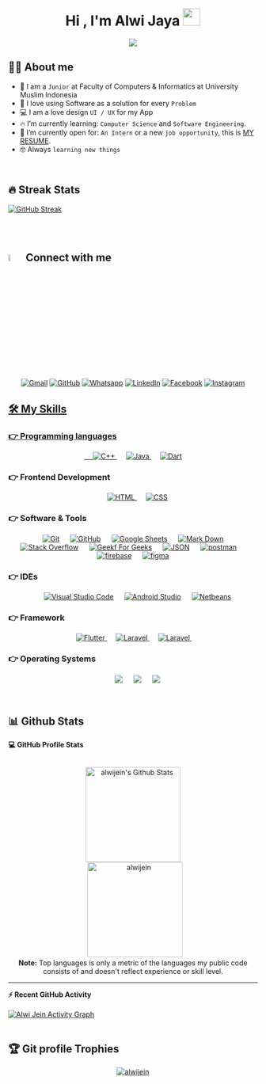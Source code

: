 
  
<h1 align="center">Hi , I'm Alwi Jaya <img src="https://media.giphy.com/media/hvRJCLFzcasrR4ia7z/giphy.gif" width="35"></h1>
<p align="center">
  <a href="https://github.com/DenverCoder1/readme-typing-svg"><img src="https://readme-typing-svg.herokuapp.com?lines=Computer+Sciences;Mobile+Developer;UI+%2F+UX+Designer;3D+Designer;Web+Developer&center=true&width=500&height=50"></a>
</p>



## :sassy_man:  About me
- :school: I am a `Junior` at Faculty of Computers & Informatics at University Muslim Indonesia
- :robot: I love using Software as a solution for every `Problem`
- :computer: I am a love design `UI / UX` for my App
- :fire: I’m currently learning: `Computer Science` and `Software Engineering`.
- :thinking: I’m currently open for: `An Intern` or a new `job opportunity`, this is [MY RESUME](https://alwijein.github.io).
- :nerd_face: Always `learning new things`

<br>

## 🔥 Streak Stats
[![GitHub Streak](https://github-readme-streak-stats.herokuapp.com?user=alwijein&theme=cobalt)](https://git.io/streak-stats)

<br>
<br>

## <img src="https://media.giphy.com/media/iY8CRBdQXODJSCERIr/giphy.gif" width="6%"> Connect with me
<p align="center">
	<a href="mailto:alwijein@gmail.com"><img img src="https://img.shields.io/badge/gmail-%23EA4335.svg?style=plastic&logo=gmail&logoColor=white" alt="Gmail"/></a>
	<a href="https://github.com/alwijein"><img src="https://img.shields.io/badge/github-%23181717.svg?style=plastic&logo=github&logoColor=white" alt="GitHub"/></a>
	<a href="https://wa.me/+6287753564897"><img src="https://img.shields.io/badge/whatsapp-%2325D366.svg?style=plastic&logo=whatsapp&logoColor=white" alt="Whatsapp"/></a>
	<a href="https://www.linkedin.com/in/alwi-jaya-465b7a176/"><img src="https://img.shields.io/badge/linkedin-%230A66C2.svg?style=plastic&logo=linkedin&logoColor=white" alt="LinkedIn"/></a>
	<a href="https://www.facebook.com/Ninja.Expansin"><img src="https://img.shields.io/badge/facebook-%231877F2.svg?style=plastic&logo=facebook&logoColor=white" alt="Facebook"/></a>
	<a href="https://www.instagram.com/alwi_jein/"><img src="https://img.shields.io/badge/instagram-%23E4405F.svg?style=plastic&logo=instagram&logoColor=white" alt="Instagram"/>
</p>




## 🛠️ My Skills

### 👉 Programming languages

<p align="center"> 
  &emsp; 
  <a href="https://www.w3schools.com/cpp/" target="_blank"> 
    <img alt="C++" src="https://img.shields.io/badge/C++%20-%2300599C.svg?style=plastic&logo=c%2B%2B&logoColor=white">
  </a> 
  &emsp;
  <a href="https://www.java.com" target="_blank"> 
    <img alt="Java" src="https://img.shields.io/badge/Java-%23007396.svg?style=plastic&logo=java&logoColor=white">
  </a>
  &emsp;
   <a href="https://dart.dev" target="_blank">
    <img alt="Dart" src="https://img.shields.io/badge/Dart%20-%2314354C.svg?style=plastic&logo=dart&logoColor=white">
  </a>
</p>

### 👉 Frontend Development
<p align="center"> 
  &emsp; 
  <a href="https://www.w3.org/html/" target="_blank"> 
   <img alt="HTML" src="https://img.shields.io/badge/HTML5%20-%23E34F26.svg?style=plastic&logo=html5&logoColor=white">
  </a>   
  &emsp;
  <a href="https://www.w3schools.com/css/" target="_blank">
    <img alt="CSS" src="https://img.shields.io/badge/CSS%20-%231572B6.svg?style=plastic&logo=css3&logoColor=white">
  </a> 
</p>

 ### 👉 Software & Tools
 
<p align="center">
  &emsp;
    <a href="#"><img alt="Git" src="https://img.shields.io/badge/Git%20-%23F05033.svg?style=plastic&logo=git&logoColor=white"></a>
  &emsp;
    <a href="#"><img alt="GitHub" src="https://img.shields.io/badge/github-%23181717.svg?style=plastic&logo=github&logoColor=white"></a>
  &emsp;
    <a href="#"><img alt="Google Sheets" src="https://img.shields.io/badge/Google%20Sheets%20-%2334A853.svg?style=plastic&logo=google%20sheets&logoColor=white"></a>
  &emsp;
    <a href="#"><img alt="Mark Down" src="https://img.shields.io/badge/Markdown-000000?style=plastic&logo=markdown&logoColor=white"></a>
  &emsp;
    <a href="#"><img alt="Stack Overflow" src="https://img.shields.io/badge/-Stack%20Overflow-FE7A16?style=plastic&logo=stack-overflow&logoColor=white"></a>
  &emsp;
    <a href="#"><img alt="Geekf For Geeks" src="https://img.shields.io/badge/geeksforgeeks-%230F9D58.svg?style=plastic&logo=geeksforgeeks&logoColor=white"></a>
  &emsp;
    <a href="#"><img alt="JSON" img src="https://img.shields.io/badge/json-%23000000.svg?style=plastic&logo=json&logoColor=white"></a>
  &emsp;
    <a href="#"><img alt="postman" src="https://img.shields.io/badge/Postman-FE7A16.svg?style=plastic&logo=Postman&logoColor=white"></a>
  &emsp;
<a href="#"><img alt="firebase" src="https://img.shields.io/badge/Firebase-FF9B27.svg?style=plastic&logo=firebase&logoColor=white"></a>
&emsp;
<a href="#"><img alt="figma" src="https://img.shields.io/badge/Figma-FF788D.svg?style=plastic&logo=figma&logoColor=white"></a>

 ### 👉 IDEs
 
<p align="center">
  &emsp;
    <a href="#"><img alt="Visual Studio Code" src="https://img.shields.io/badge/Visual%20Studio%20Code-0078d7.svg?style=plastic&logo=visual-studio-code&logoColor=white"></a>
  &emsp;
    <a href="#"><img alt="Android Studio" src="https://img.shields.io/badge/Android Studio-88FF9.svg?style=plastic&logo=androidstudio&logoColor=white" /></a>
  &emsp;
    <a href="#"><img alt="Netbeans" src="https://img.shields.io/badge/Netbeans-%2366595C.svg?&style=plastic&logo=oracle&logoColor=white" /></a>
</p>

 ### 👉 Framework
 
<p align="center">
  &emsp;
   <a href="https://flutter.dev/?gclid=Cj0KCQiA3fiPBhCCARIsAFQ8QzXenVRneLzFtdZUbg7GwhnQ5crIp8rtRNII61Zk-_iW9UFuq5JXJrcaAoaVEALw_wcB&gclsrc=aw.ds" target="_blank"> 
     <img alt="Flutter" src="https://img.shields.io/badge/Flutter%20-%311519C.svg?style=plastic&logo=flutter&logoColor=white">
   </a>
  &emsp;
    <a href="https://laravel.com/" target="_blank"> 
    <img alt="Laravel" src="https://img.shields.io/badge/Laravel%20-%23F05033.svg?style=plastic&logo=laravel&logoColor=white">
  </a> 
  &emsp;
   <a href="https://getbootstrap.com" target="_blank"> 
    <img alt="Laravel" src="https://img.shields.io/badge/Bootstrap%20-A45Eff.svg?style=plastic&logo=bootstrap&logoColor=white">
  </a> 
  &emsp;

 ### 👉 Operating Systems
 
<p align="center">
  &emsp;
    <a href="#"><img src="https://img.shields.io/badge/Linux-FCC624?style=plastic&logo=linux&logoColor=black"></a>
  &emsp;
    <a href="#"><img src="https://img.shields.io/badge/Mx Linux-E95420?style=plastic&logo=mxlinux&logoColor=white"></a>
  &emsp;
    <a href="#"><img src="https://img.shields.io/badge/Windows-0078D6?style=plastic&logo=windows&logoColor=white"></a>
</p>

<br/>

## 📊 Github Stats



  <summary><b>💻 GitHub Profile Stats</b></summary>
  <br/>
  <p align="center">
    <a href="https://github.com/anuraghazra/github-readme-stats"><img alt="alwijein's Github Stats" src="https://github-readme-stats.vercel.app/api?username=alwijein&show_icons=true&count_private=true&theme=algolia" height="192px"/></a>
<br/>
  &nbsp;
	  <img src="https://github-readme-stats.vercel.app/api/top-langs?username=alwijein&langs_count=10&show_icons=true&locale=en&layout=compact&theme=algolia" alt="alwijein" height="192px"/>
  <br/>
  <b>Note:</b> Top languages is only a metric of the languages my public code consists of and doesn't reflect experience or skill level.
  </p>

----

  <summary><b>⚡ Recent GitHub Activity</b></summary>
  <br/>
   <a href="https://github.com/alwijein"><img alt="Alwi Jein Activity Graph" src="https://activity-graph.herokuapp.com/graph?username=alwijein&custom_title=AlwiJein%20Contribution%20Graph&theme=react-dark" /></a>
  <br/>


<br/>

## :trophy: Git profile Trophies

<p align="center"> <a href="https://github.com/ryo-ma/github-profile-trophy"><img src="https://github-profile-trophy.vercel.app/?username=alwijein&layout=compact&theme=algolia" alt="alwijein" /></a> </p>
